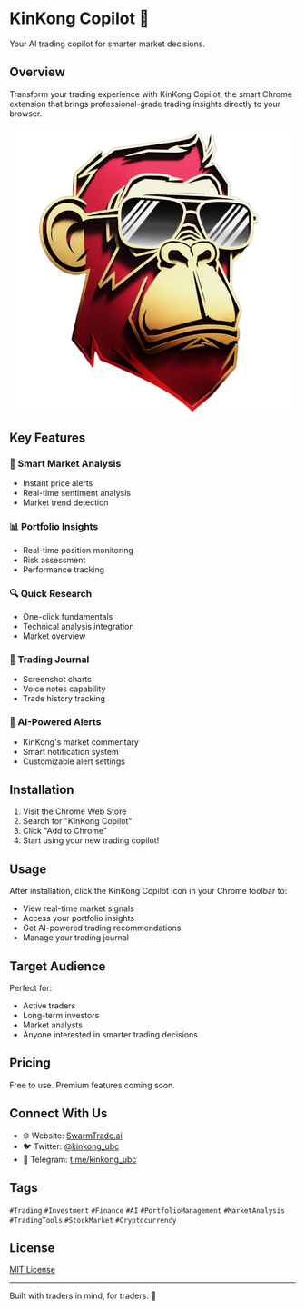 # KinKong Copilot 🦍

Your AI trading copilot for smarter market decisions.

## Overview

Transform your trading experience with KinKong Copilot, the smart Chrome extension that brings professional-grade trading insights directly to your browser.

![KinKong Copilot](assets/copilot.png)

## Key Features

### 🎯 Smart Market Analysis
- Instant price alerts
- Real-time sentiment analysis
- Market trend detection

### 📊 Portfolio Insights
- Real-time position monitoring
- Risk assessment
- Performance tracking

### 🔍 Quick Research
- One-click fundamentals
- Technical analysis integration
- Market overview

### 📝 Trading Journal
- Screenshot charts
- Voice notes capability
- Trade history tracking

### 🤖 AI-Powered Alerts
- KinKong's market commentary
- Smart notification system
- Customizable alert settings

## Installation

1. Visit the Chrome Web Store
2. Search for "KinKong Copilot"
3. Click "Add to Chrome"
4. Start using your new trading copilot!

## Usage

After installation, click the KinKong Copilot icon in your Chrome toolbar to:
- View real-time market signals
- Access your portfolio insights
- Get AI-powered trading recommendations
- Manage your trading journal

## Target Audience

Perfect for:
- Active traders
- Long-term investors
- Market analysts
- Anyone interested in smarter trading decisions

## Pricing

Free to use. Premium features coming soon.

## Connect With Us

- 🌐 Website: [SwarmTrade.ai](https://swarmtrade.ai)
- 🐦 Twitter: [@kinkong_ubc](https://twitter.com/kinkong_ubc)
- 📱 Telegram: [t.me/kinkong_ubc](https://t.me/kinkong_ubc)

## Tags
`#Trading` `#Investment` `#Finance` `#AI` `#PortfolioManagement` `#MarketAnalysis` `#TradingTools` `#StockMarket` `#Cryptocurrency`

## License

[MIT License](LICENSE)

---

Built with traders in mind, for traders. 🚀
